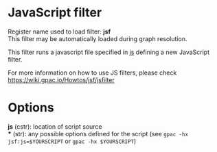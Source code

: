 <!-- automatically generated - do not edit, patch gpac/applications/gpac/gpac.c -->

# JavaScript filter  
  
Register name used to load filter: __jsf__  
This filter may be automatically loaded during graph resolution.  
  
This filter runs a javascript file specified in [js](#js) defining a new JavaScript filter.  
    
For more information on how to use JS filters, please check https://wiki.gpac.io/Howtos/jsf/jsfilter  
  

# Options    
  
<a id="js">__js__</a> (cstr):  location of script source  
<a id="*">__*__</a> (str):     any possible options defined for the script (see `gpac -hx jsf:js=$YOURSCRIPT` or `gpac -hx $YOURSCRIPT`)  
  
